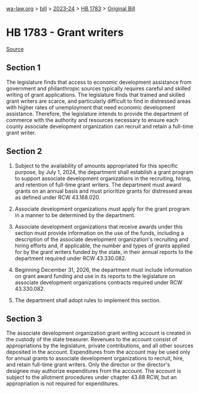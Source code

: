 [wa-law.org](/) > [bill](/bill/) > [2023-24](/bill/2023-24/) > [HB 1783](/bill/2023-24/hb/1783/) > [Original Bill](/bill/2023-24/hb/1783/1/)

# HB 1783 - Grant writers

[Source](http://lawfilesext.leg.wa.gov/biennium/2023-24/Pdf/Bills/House%20Bills/1783.pdf)

## Section 1
The legislature finds that access to economic development assistance from government and philanthropic sources typically requires careful and skilled writing of grant applications. The legislature finds that trained and skilled grant writers are scarce, and particularly difficult to find in distressed areas with higher rates of unemployment that need economic development assistance. Therefore, the legislature intends to provide the department of commerce with the authority and resources necessary to ensure each county associate development organization can recruit and retain a full-time grant writer.

## Section 2
1. Subject to the availability of amounts appropriated for this specific purpose, by July 1, 2024, the department shall establish a grant program to support associate development organizations in the recruiting, hiring, and retention of full-time grant writers. The department must award grants on an annual basis and must prioritize grants for distressed areas as defined under RCW 43.168.020.

2. Associate development organizations must apply for the grant program in a manner to be determined by the department.

3. Associate development organizations that receive awards under this section must provide information on the use of the funds, including a description of the associate development organization's recruiting and hiring efforts and, if applicable, the number and types of grants applied for by the grant writers funded by the state, in their annual reports to the department required under RCW 43.330.082.

4. Beginning December 31, 2026, the department must include information on grant award funding and use in its reports to the legislature on associate development organizations contracts required under RCW 43.330.082.

5. The department shall adopt rules to implement this section.

## Section 3
The associate development organization grant writing account is created in the custody of the state treasurer. Revenues to the account consist of appropriations by the legislature, private contributions, and all other sources deposited in the account. Expenditures from the account may be used only for annual grants to associate development organizations to recruit, hire, and retain full-time grant writers. Only the director or the director's designee may authorize expenditures from the account. The account is subject to the allotment procedures under chapter 43.88 RCW, but an appropriation is not required for expenditures.
